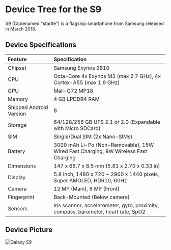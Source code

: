 # Device Tree for the S9
S9 (Codenamed "starlte") is a flagship smartphone from Samsung released in March 2018.

## Device Specifications

| Feature                 | Specification                                                                       |
| :---------------------- | :-----------------------------------------------------------------------------------|
| Chipset                 | Samsung Exynos 9810                                                                 |
| CPU                     | Octa-Core 4x Exynos M3 (max 2.7 GHz), 4x Cortex-A55 (max 1.9 GHz)                   |
| GPU                     | Mali-G72 MP18                                                                       |
| Memory                  | 4 GB LPDDR4 RAM                                                                     |
| Shipped Android Version | 8                                                                                   |
| Storage                 | 64/128/256 GB UFS 2.1 or 2.0 (Expandable with Micro SDCard)                         |
| SIM                     | Single/Dual SIM (2x Nano-SIMs)                                                      |
| Battery                 | 3000 mAh Li-Po (Non-Removable), 15W Wired Fast Charging, 9W Wireless Fast Charging  |
| Dimensions              | 147 x 68.7 x 8.5 mm (5.81 x 2.70 x 0.33 in)                                         |
| Display                 | 5.8 inch, 1480 x 720 ~ 2960 x 1440 pixels, Super AMOLED, HDR10, 60Hz                |
| Camera                  | 12 MP (Main), 8 MP (Front)                                                          |
| Fingerprint             | Back-Mounted (Below camera)                                                         |
| Sensors                 | Iris scanner, accelerometer, gyro, proximity, compass, barometer, heart rate, SpO2  |

## Device Picture

![Galaxy S9](https://github.com/JeyKul/images/raw/main/samsung-galaxy-s9-burgunddy-red_upscayl_8x_realesrgan-x4plus.png)

